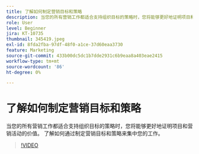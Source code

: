 ```yaml
---
title: 了解如何制定营销目标和策略
description: 当您的所有营销工作都适合支持组织目标的策略时，您将能够更好地证明项目和营销活动的价值。
role: User
level: Beginner
jira: KT-10735
thumbnail: 345419.jpeg
exl-id: 8fda2fba-97df-48f0-a1ce-37d60eaa3730
feature: Marketing
source-git-commit: 433b00dc5dc1b7dde2931c6b9eaa8a403eae2415
workflow-type: tm+mt
source-wordcount: '86'
ht-degree: 0%

---
```


# 了解如何制定营销目标和策略

当您的所有营销工作都适合支持组织目标的策略时，您将能够更好地证明项目和营销活动的价值。 了解如何通过制定营销目标和策略来集中您的工作。

>[!VIDEO](https://video.tv.adobe.com/v/345419/?quality=12&learn=on)

